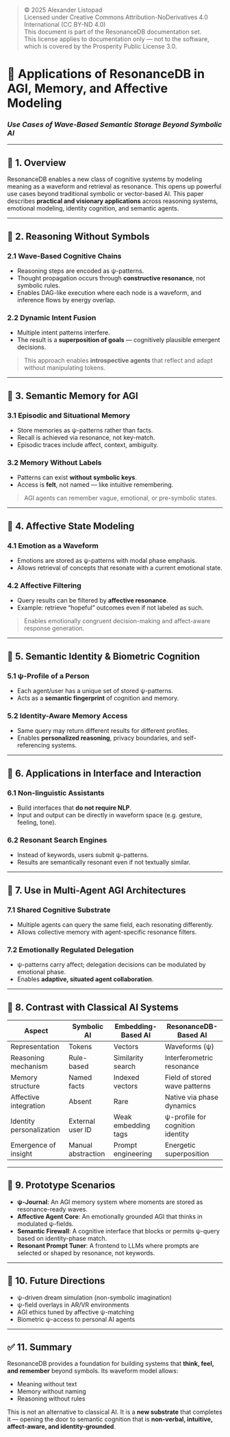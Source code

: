 > © 2025 Alexander Listopad  
> Licensed under Creative Commons Attribution-NoDerivatives 4.0 International (CC BY-ND 4.0)  
> This document is part of the ResonanceDB documentation set.  
> This license applies to documentation only — not to the software, which is covered by the Prosperity Public License 3.0.
# 🎯 Applications of ResonanceDB in AGI, Memory, and Affective Modeling

### *Use Cases of Wave-Based Semantic Storage Beyond Symbolic AI*

---

## 🌟 1. Overview

ResonanceDB enables a new class of cognitive systems by modeling meaning as a waveform and retrieval as resonance. This opens up powerful use cases beyond traditional symbolic or vector-based AI. This paper describes **practical and visionary applications** across reasoning systems, emotional modeling, identity cognition, and semantic agents.

---

## 🧠 2. Reasoning Without Symbols

### 2.1 Wave-Based Cognitive Chains

* Reasoning steps are encoded as ψ-patterns.
* Thought propagation occurs through **constructive resonance**, not symbolic rules.
* Enables DAG-like execution where each node is a waveform, and inference flows by energy overlap.

### 2.2 Dynamic Intent Fusion

* Multiple intent patterns interfere.
* The result is a **superposition of goals** — cognitively plausible emergent decisions.

> This approach enables **introspective agents** that reflect and adapt without manipulating tokens.

---

## 🧠 3. Semantic Memory for AGI

### 3.1 Episodic and Situational Memory

* Store memories as ψ-patterns rather than facts.
* Recall is achieved via resonance, not key-match.
* Episodic traces include affect, context, ambiguity.

### 3.2 Memory Without Labels

* Patterns can exist **without symbolic keys**.
* Access is **felt**, not named — like intuitive remembering.

> AGI agents can remember vague, emotional, or pre-symbolic states.

---

## 💓 4. Affective State Modeling

### 4.1 Emotion as a Waveform

* Emotions are stored as ψ-patterns with modal phase emphasis.
* Allows retrieval of concepts that resonate with a current emotional state.

### 4.2 Affective Filtering

* Query results can be filtered by **affective resonance**.
* Example: retrieve “hopeful” outcomes even if not labeled as such.

> Enables emotionally congruent decision-making and affect-aware response generation.

---

## 🪪 5. Semantic Identity & Biometric Cognition

### 5.1 ψ-Profile of a Person

* Each agent/user has a unique set of stored ψ-patterns.
* Acts as a **semantic fingerprint** of cognition and memory.

### 5.2 Identity-Aware Memory Access

* Same query may return different results for different profiles.
* Enables **personalized reasoning**, privacy boundaries, and self-referencing systems.

---

## 🧭 6. Applications in Interface and Interaction

### 6.1 Non-linguistic Assistants

* Build interfaces that **do not require NLP**.
* Input and output can be directly in waveform space (e.g. gesture, feeling, tone).

### 6.2 Resonant Search Engines

* Instead of keywords, users submit ψ-patterns.
* Results are semantically resonant even if not textually similar.

---

## 🧱 7. Use in Multi-Agent AGI Architectures

### 7.1 Shared Cognitive Substrate

* Multiple agents can query the same field, each resonating differently.
* Allows collective memory with agent-specific resonance filters.

### 7.2 Emotionally Regulated Delegation

* ψ-patterns carry affect; delegation decisions can be modulated by emotional phase.
* Enables **adaptive, situated agent collaboration**.

---

## 🔄 8. Contrast with Classical AI Systems

| Aspect                   | Symbolic AI        | Embedding-Based AI  | ResonanceDB-Based AI             |
| ------------------------ | ------------------ | ------------------- | -------------------------------- |
| Representation           | Tokens             | Vectors             | Waveforms (ψ)                    |
| Reasoning mechanism      | Rule-based         | Similarity search   | Interferometric resonance        |
| Memory structure         | Named facts        | Indexed vectors     | Field of stored wave patterns    |
| Affective integration    | Absent             | Rare                | Native via phase dynamics        |
| Identity personalization | External user ID   | Weak embedding tags | ψ-profile for cognition identity |
| Emergence of insight     | Manual abstraction | Prompt engineering  | Energetic superposition          |

---

## 🚀 9. Prototype Scenarios

* **ψ-Journal**: An AGI memory system where moments are stored as resonance-ready waves.
* **Affective Agent Core**: An emotionally grounded AGI that thinks in modulated ψ-fields.
* **Semantic Firewall**: A cognitive interface that blocks or permits ψ-query based on identity-phase match.
* **Resonant Prompt Tuner**: A frontend to LLMs where prompts are selected or shaped by resonance, not keywords.

---

## 🔮 10. Future Directions

* ψ-driven dream simulation (non-symbolic imagination)
* ψ-field overlays in AR/VR environments
* AGI ethics tuned by affective ψ-matching
* Biometric ψ-access to personal AI agents

---

## ✅ 11. Summary

ResonanceDB provides a foundation for building systems that **think, feel, and remember** beyond symbols. Its waveform model allows:

* Meaning without text
* Memory without naming
* Reasoning without rules

This is not an alternative to classical AI. It is a **new substrate** that completes it — opening the door to semantic cognition that is **non-verbal, intuitive, affect-aware, and identity-grounded**.
